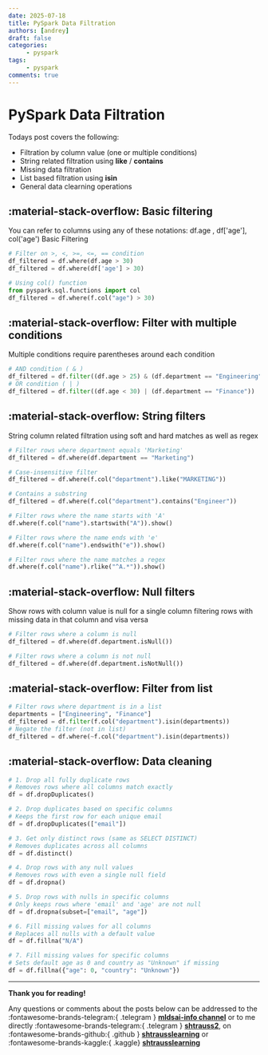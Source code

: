 ```yaml
---
date: 2025-07-18
title: PySpark Data Filtration
authors: [andrey]
draft: false
categories:
     - pyspark
tags:
     - pyspark
comments: true
---
```



# **PySpark Data Filtration**

Todays post covers the following:

- Filtration by column value (one or multiple conditions)
- String related filtration using **like** / **contains**
- Missing data filtration 
- List based filtration using **isin**
- General data clearning operations

<!-- more -->

## :material-stack-overflow: **Basic filtering**

You can refer to columns using any of these notations: df.age , df['age'], col('age')
Basic Filtering

```python
# Filter on >, <, >=, <=, == condition
df_filtered = df.where(df.age > 30)
df_filtered = df.where(df['age'] > 30)

# Using col() function
from pyspark.sql.functions import col
df_filtered = df.where(f.col("age") > 30)
```

## :material-stack-overflow: **Filter with multiple conditions**

Multiple conditions require parentheses around each condition

```python
# AND condition ( & )
df_filtered = df.filter((df.age > 25) & (df.department == "Engineering"))
# OR condition ( | )
df_filtered = df.filter((df.age < 30) | (df.department == "Finance"))
```

## :material-stack-overflow: **String filters**

String column related filtration using soft and hard matches as well as regex

```python
# Filter rows where department equals 'Marketing'
df_filtered = df.where(df.department == "Marketing")

# Case-insensitive filter
df_filtered = df.where(f.col("department").like("MARKETING"))

# Contains a substring
df_filtered = df.where(f.col("department").contains("Engineer"))

# Filter rows where the name starts with 'A'
df.where(f.col("name").startswith("A")).show()

# Filter rows where the name ends with 'e'
df.where(f.col("name").endswith("e")).show()

# Filter rows where the name matches a regex
df.where(f.col("name").rlike("^A.*")).show()
```

## :material-stack-overflow: **Null filters**

Show rows with column value is null for a single column filtering rows with missing data in that column and visa versa

```python
# Filter rows where a column is null
df_filtered = df.where(df.department.isNull())

# Filter rows where a column is not null
df_filtered = df.where(df.department.isNotNull())
```

## :material-stack-overflow: **Filter from list**

```python
# Filter rows where department is in a list
departments = ["Engineering", "Finance"]
df_filtered = df.filter(f.col("department").isin(departments))
# Negate the filter (not in list)
df_filtered = df.where(~f.col("department").isin(departments))
```

## :material-stack-overflow: **Data cleaning**

```python
# 1. Drop all fully duplicate rows
# Removes rows where all columns match exactly
df = df.dropDuplicates()

# 2. Drop duplicates based on specific columns
# Keeps the first row for each unique email
df = df.dropDuplicates(["email"])

# 3. Get only distinct rows (same as SELECT DISTINCT)
# Removes duplicates across all columns
df = df.distinct()

# 4. Drop rows with any null values
# Removes rows with even a single null field
df = df.dropna()

# 5. Drop rows with nulls in specific columns
# Only keeps rows where 'email' and 'age' are not null
df = df.dropna(subset=["email", "age"])

# 6. Fill missing values for all columns
# Replaces all nulls with a default value
df = df.fillna("N/A")

# 7. Fill missing values for specific columns
# Sets default age as 0 and country as "Unknown" if missing
df = df.fillna({"age": 0, "country": "Unknown"})
```

---

**Thank you for reading!**

Any questions or comments about the posts below can be addressed to the :fontawesome-brands-telegram:{ .telegram } **[mldsai-info channel](https://t.me/mldsai_info)** or to me directly :fontawesome-brands-telegram:{ .telegram } **[shtrauss2](https://t.me/shtrauss2)**, on :fontawesome-brands-github:{ .github } **[shtrausslearning](https://github.com/shtrausslearning)** or :fontawesome-brands-kaggle:{ .kaggle} **[shtrausslearning](https://kaggle.com/shtrausslearning)**